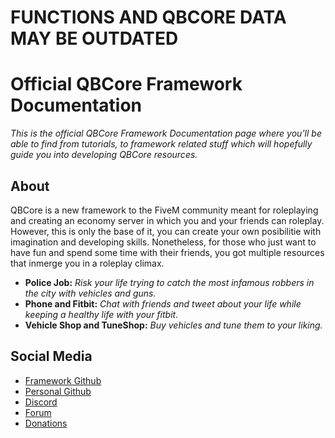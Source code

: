 # **FUNCTIONS AND QBCORE DATA MAY BE OUTDATED**

# **Official QBCore Framework Documentation**
*This is the official QBCore Framework Documentation page where you'll be able to find from tutorials, to framework related stuff which will hopefully guide you into developing QBCore resources.*

## **About**
QBCore is a new framework to the FiveM community meant for roleplaying and creating an economy server in which you and your friends can roleplay. However, this is only the base of it, you can create your own posibilitie with imagination and developing skills. Nonetheless, for those who just want to have fun and spend some time with their friends, you got multiple resources that inmerge you in a roleplay climax.

- **Police Job:** *Risk your life trying to catch the most infamous robbers in the city with vehicles and guns.*
- **Phone and Fitbit:** *Chat with friends and tweet about your life while keeping a healthy life with your fitbit.*
- **Vehicle Shop and TuneShop:** *Buy vehicles and tune them to your liking.*

## **Social Media**
- [Framework Github](https://github.com/qbcore-framework)
- [Personal Github](https://github.com/GhzGarage)
- [Discord](https://discord.gg/zJku64aDfG)
- [Forum](https://forum.cfx.re/t/qbcore-framework/4116674)
- [Donations](https://www.buymeacoffee.com/kakarot)